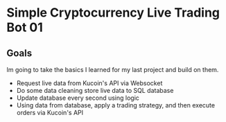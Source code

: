# Simple Cryptocurrency Live Trading Bot 01

## Goals
Im going to take the basics I learned for my last project and build on them.
- Request live data from Kucoin's API via Websocket
- Do some data cleaning store live data to SQL database
- Update database every second using logic
- Using data from database, apply a trading strategy, and then execute orders via Kucoin's API
